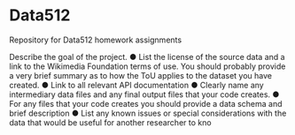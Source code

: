 # Data512
Repository for Data512 homework assignments

Describe the goal of the project.
● List the license of the source data and a link to the Wikimedia Foundation terms of
use. You should probably provide a very brief summary as to how the ToU applies to
the dataset you have created.
● Link to all relevant API documentation
● Clearly name any intermediary data files and any final output files that your code
creates.
● For any files that your code creates you should provide a data schema and brief
description
● List any known issues or special considerations with the data that would be useful
for another researcher to kno
